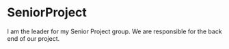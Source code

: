 # SeniorProject
I am the leader for my Senior Project group. We are responsible for the back end of our project. 
